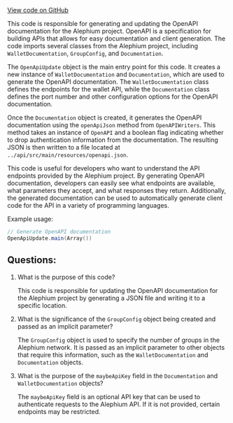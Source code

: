 [View code on GitHub](https://github.com/oxygenium/oxygenium/tools/src/main/scala/org/oxygenium/tools/OpenApiUpdate.scala)

This code is responsible for generating and updating the OpenAPI documentation for the Alephium project. OpenAPI is a specification for building APIs that allows for easy documentation and client generation. The code imports several classes from the Alephium project, including `WalletDocumentation`, `GroupConfig`, and `Documentation`. 

The `OpenApiUpdate` object is the main entry point for this code. It creates a new instance of `WalletDocumentation` and `Documentation`, which are used to generate the OpenAPI documentation. The `WalletDocumentation` class defines the endpoints for the wallet API, while the `Documentation` class defines the port number and other configuration options for the OpenAPI documentation. 

Once the `Documentation` object is created, it generates the OpenAPI documentation using the `openApiJson` method from `OpenAPIWriters`. This method takes an instance of `OpenAPI` and a boolean flag indicating whether to drop authentication information from the documentation. The resulting JSON is then written to a file located at `../api/src/main/resources/openapi.json`.

This code is useful for developers who want to understand the API endpoints provided by the Alephium project. By generating OpenAPI documentation, developers can easily see what endpoints are available, what parameters they accept, and what responses they return. Additionally, the generated documentation can be used to automatically generate client code for the API in a variety of programming languages. 

Example usage:

```scala
// Generate OpenAPI documentation
OpenApiUpdate.main(Array())
```
## Questions: 
 1. What is the purpose of this code?
    
    This code is responsible for updating the OpenAPI documentation for the Alephium project by generating a JSON file and writing it to a specific location.
    
2. What is the significance of the `GroupConfig` object being created and passed as an implicit parameter?
    
    The `GroupConfig` object is used to specify the number of groups in the Alephium network. It is passed as an implicit parameter to other objects that require this information, such as the `WalletDocumentation` and `Documentation` objects.
    
3. What is the purpose of the `maybeApiKey` field in the `Documentation` and `WalletDocumentation` objects?
    
    The `maybeApiKey` field is an optional API key that can be used to authenticate requests to the Alephium API. If it is not provided, certain endpoints may be restricted.